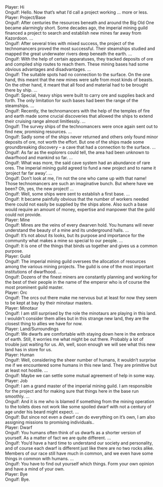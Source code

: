 Player: Hi  
Ongulf: Hello. Now that’s what I’d call a project working … more or less.  
Player: Project/Base  
Ongulf: After centuries the resources beneath and around the Big Old One became alarmingly short. Some decades ago, the imperial mining guild financed a project to search and establish new mines far away from Kazordoon. …  
Ongulf: After several tries with mixed success, the project of the technomancers proved the most successful. Their steamships studied and mapped the great underwater rivers deep beneath the earth. …  
Ongulf: With the help of certain apparatuses, they tracked deposits of ore and compiled ship routes to reach them. These mining bases had some obvious advantages and disadvantages. …  
Ongulf: The suitable spots had no connection to the surface. On the one hand, this meant that the new mines were safe from most kinds of beasts. On the other hand, it meant that all food and material had to be brought there by ship. …  
Ongulf: Special, heavy ships were built to carry ore and supplies back and forth. The only limitation for such bases had been the range of the steamships. …  
Ongulf: Recently, the technomancers with the help of the temples of fire and earth made some crucial discoveries that allowed the ships to extend their cruising range almost limitlessly. …  
Ongulf: The survey ships of the technomancers were once again sent out to find new, promising resources. …  
Ongulf: Sadly some of the ships never returned and others only found minor deposits of ore, not worth the effort. But one of the ships made some groundbreaking discovery – a cave that had a connection to the surface. …  
Ongulf: As far as the explorers could tell, the area had been unknown to dwarfhood and mankind so far. …  
Ongulf: What was more, the said cave system had an abundance of rare ores. The imperial mining guild agreed to fund a new project and to name it ‘project far far away’. …  
Ongulf: Don’t look at me, I’m not the one who came up with that name! Those technomancers are such an imaginative bunch. But where have we been? Oh, yes, the new project! …  
Ongulf: Well, some ships were sent to establish a first base. …  
Ongulf: It became painfully obvious that the number of workers needed there could not easily be supplied by the ships alone. Also such a base would require an amount of money, expertise and manpower that the guild could not provide.  
Player: Mine  
Ongulf: Mines are the veins of every dwarven hold. You humans will never understand the beauty of a mine and its underground halls. …  
Ongulf: It’s not about its looks, but its purpose and importance for the community what makes a mine so special to our people. …  
Ongulf: It is one of the things that binds us together and gives us a common purpose.  
Player: Guild  
Ongulf: The imperial mining guild oversees the allocation of resources among the various mining projects. The guild is one of the most important institutions of dwarfhood. …  
Ongulf: Dozens of the finest miners are constantly planning and working for the best of their people in the name of the emperor who is of course the most prominent guild master.  
Player: Orc  
Ongulf: The orcs out there make me nervous but at least for now they seem to be kept at bay by their minotaur masters.  
Player: Minotaur  
Ongulf: I am still surprised by the role the minotaurs are playing in this land. I wouldn’t consider them allies but in this strange new land, they are the closest thing to allies we have for now.  
Player: Land/Surroundings  
Ongulf: We dwarfs are comfortable with staying down here in the embrace of earth. Still, it worries me what might be out there. Probably a lot of trouble just waiting for us. Ah, well, soon enough we will see what this new land has in store for us.  
Player: Human  
Ongulf: Well, considering the sheer number of humans, it wouldn’t surprise me if we encountered some humans in this new land. They are primitive but at least not hostile. …  
Ongulf: Maybe we can settle some mutual agreement of help in some way.  
Player: Job  
Ongulf: I am a grand master of the imperial mining guild. I am responsible for the project and for making sure that things here in the base run smoothly. …  
Ongulf: And it is me who is blamed if something from the mining operation to the toilets does not work like some spoiled dwarf with not a century of age under his beard might expect. …  
Ongulf: But since not even a dwarf can do everything on it’s own, I am also assigning missions to promising individuals..  
Player: Dwarf  
Ongulf: You humans often think of us dwarfs as a shorter version of yourself. As a matter of fact we are quite different. …  
Ongulf: You’d have a hard time to understand our society and personality, and of course each dwarf is different just like there are no two rocks alike. Members of our race still have much in common, and we even have some things in common with humans. …  
Ongulf: You have to find out yourself which things. Form your own opinion and have a mind of your own.  
Player: Bye  
Ongulf: Bye.  
